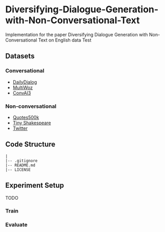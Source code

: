 # Diversifying-Dialogue-Generation-with-Non-Conversational-Text
Implementation for the paper Diversifying Dialogue Generation with Non-Conversational Text on English data
Test

## Datasets
### Conversational
* [DailyDialog](http://yanran.li/dailydialog)
* [MultiWoz](https://github.com/budzianowski/multiwoz/tree/master/data/MultiWOZ_2.2)
* [ConvAI3](http://convai.io/data/)

### Non-conversational
* [Quotes500k](https://github.com/ShivaliGoel/Quotes-500K)
* [Tiny Shakespeare](https://github.com/karpathy/char-rnn/blob/master/data/tinyshakespeare/input.txt)
* [Twitter](https://github.com/shaypal5/awesome-twitter-data)

## Code Structure
```
|
|-- .gitignore
|-- README.md
|-- LICENSE
```

## Experiment Setup
TODO
### Train
### Evaluate